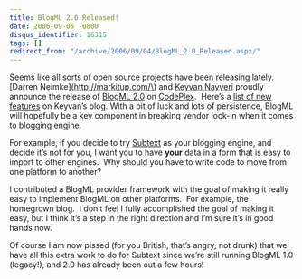 ```yaml
---
title: BlogML 2.0 Released!
date: 2006-09-05 -0800
disqus_identifier: 16315
tags: []
redirect_from: "/archive/2006/09/04/BlogML_2.0_Released.aspx/"
---
```


Seems like all sorts of open source projects have been releasing
lately.  [Darren Neimke](http://markitup.com/\) and [Keyvan
Nayyeri](http://nayyeri.net/) proudly announce the release of [BlogML
2.0](http://markitup.com/Posts/Post.aspx?postId=3d18797b-2c53-4aa3-88bc-ef1c97e84e5f)
on [CodePlex](http://codeplex.com/).  Here’s a [list of new
features](http://nayyeri.net/archive/2006/07/23/BlogML-new-features.aspx)
on Keyvan’s blog. With a bit of luck and lots of persistence, BlogML
will hopefully be a key component in breaking vendor lock-in when it
comes to blogging engine. 

For example, if you decide to try [Subtext](http://subtextproject.com/)
as your blogging engine, and decide it’s not for you, I want you to have
**your** data in a form that is easy to import to other engines.  Why
should you have to write code to move from one platform to another?

I contributed a BlogML provider framework with the goal of making it
really easy to implement BlogML on other platforms.  For example, the
homegrown blog.  I don’t feel I fully accomplished the goal of making it
easy, but I think it’s a step in the right direction and I’m sure it’s
in good hands now.

Of course I am now pissed (for you British, that’s angry, not
drunk) that we have all this extra work to do for Subtext since we’re
still running BlogML 1.0 (legacy!), and 2.0 has already been out a few
hours!

